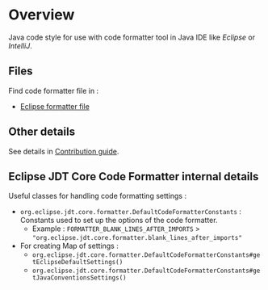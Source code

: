 # Overview

Java code style for use with code formatter tool in Java IDE like _Eclipse_ or _IntelliJ_.

## Files

Find code formatter file in :

* [Eclipse formatter file](codestyle/eclipse/eclipse_code_formatter.xml)

## Other details

See details in [Contribution guide](CONTRIBUTING.md).

## Eclipse JDT Core Code Formatter internal details

Useful classes for handling code formatting settings :

* `org.eclipse.jdt.core.formatter.DefaultCodeFormatterConstants` : Constants used to set up the options of the code formatter.
    * Example : `FORMATTER_BLANK_LINES_AFTER_IMPORTS` > `"org.eclipse.jdt.core.formatter.blank_lines_after_imports"`
* For creating Map of settings : 
    * `org.eclipse.jdt.core.formatter.DefaultCodeFormatterConstants#getEclipseDefaultSettings()`
    * `org.eclipse.jdt.core.formatter.DefaultCodeFormatterConstants#getJavaConventionsSettings()`
    
